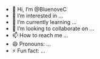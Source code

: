 - 👋 Hi, I’m @BluenoveC
- 👀 I’m interested in ...
- 🌱 I’m currently learning ...
- 💞️ I’m looking to collaborate on ...
- 📫 How to reach me ...
- 😄 Pronouns: ...
- ⚡ Fun fact: ...

<!---
BluenoveC/BluenoveC is a ✨ special ✨ repository because its `README.md` (this file) appears on your GitHub profile.
You can click the Preview link to take a look at your changes.
--->
